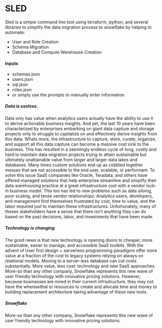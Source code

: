 # SLED
Sled is a simple command line tool using terraform, python, and several libraries to simplify the data migration process to snowflake by helping to automate:

- User and Role Creation
- Schema Migration
- Database and Compute Warehouse Creation

#### Inputs
- schemas.json
- users.json
- sql.json
- roles.json
- or simply use the prompts to manually enter information.

##### Data is useless. 
Data only has value when analytics users actually have the ability to use it to derive actionable business insights. And yet, the last 10 years have been characterized by enterprises embarking on giant data capture and storage projects only to struggle to capitalize on and effectively derive insights from this data.  Whats more, the infrastructure to capture, store, curate, organize, and support all this data capture can become a massive cost sink to the business. This has resulted in a seemingly endless cycle of long, costly and hard to maintain data migration projects trying to attain sustainable but ultimately unattainable value from larger and larger data lakes and databases. Many times custom solutions end up as cobbled together messes that are not accessible to the end user, scalable, or performant. To solve this issue SaaS companies like Oracle, Teradata, and others have offered managed solutions that help enterprise streamline and simplify their data warehousing practice at a great infrastructure cost with a vendor lock-in business model. This too has led to new problems such as data siloing, poor scaling, and tense vendor relationships. Analytics users, developers, and management find themselves frustrated by cost, time to value, and the labor required just to maintain these infrastructures. Unfortunately, many of theses stakeholders have a sense that there isn’t anything they can do based on the past decisions, labor, and investments that have been made.

##### Technology is changing
The good news is that new technology is opening doors to cheaper, more sustainable, easier to manage, and accessible SaaS toolkits. With the advent of User first design + serverless programming paradigms offer more value at a fraction of the cost to legacy systems relying on always on relational models. Moving to a server-less database can cut costs substantially. More value, less cost: technology and new SaaS approaches. More-so than any other company, Snowflake represents this new wave of user friendly technology with innovative pricing solutions. However, because businesses are mired in their current infrastructure, they may not have the wherewithal or resources to create and allocate time and money to building replacement architecture taking advantage of these new tools. 

##### Snowflake
More-so than any other company, Snowflake represents this new wave of user friendly technology with innovative pricing solutions.
